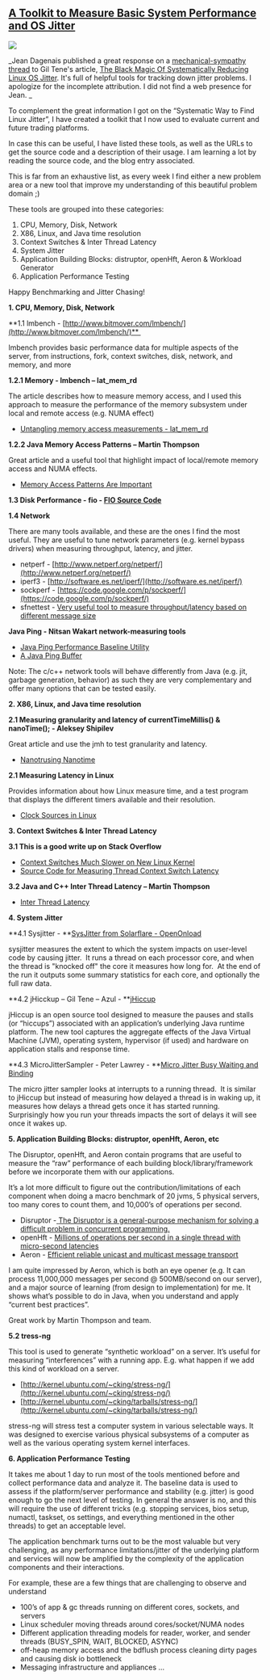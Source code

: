 ## [A Toolkit to Measure Basic System Performance and OS Jitter](/blog/2015/5/27/a-toolkit-to-measure-basic-system-performance-and-os-jitter.html)

    

    

![](https://farm6.staticflickr.com/5348/18091159212_9955d7db9d_o.jpg)

_Jean Dagenais published a great response on a [mechanical-sympathy thread](https://groups.google.com/forum/#!msg/mechanical-sympathy/GuYJZIifrZE/SbF5dQs8dR0J) to Gil Tene's article, [The Black Magic Of Systematically Reducing Linux OS Jitter](http://highscalability.com/blog/2015/4/8/the-black-magic-of-systematically-reducing-linux-os-jitter.html). It's full of helpful tools for tracking down jitter problems. I apologize for the incomplete attribution. I did not find a web presence for Jean. _

To complement the great information I got on the “Systematic Way to Find Linux Jitter”, I have created a toolkit that I now used to evaluate current and future trading platforms.

In case this can be useful, I have listed these tools, as well as the URLs to get the source code and a description of their usage. I am learning a lot by reading the source code, and the blog entry associated.

This is far from an exhaustive list, as every week I find either a new problem area or a new tool that improve my understanding of this beautiful problem domain ;)

These tools are grouped into these categories: 

1.  CPU, Memory, Disk, Network
2.  X86, Linux, and Java time resolution
3.  Context Switches & Inter Thread Latency
4.  System Jitter
5.  Application Building Blocks: distruptor, openHft, Aeron & Workload Generator
6.  Application Performance Testing

Happy Benchmarking and Jitter Chasing!

**1\. CPU, Memory, Disk, Network**

**1.1 lmbench - [http://www.bitmover.com/lmbench/](http://www.bitmover.com/lmbench/)** 

lmbench provides basic performance data for multiple aspects of the server, from instructions, fork, context switches, disk, network, and memory, and more

**1.2.1 Memory - lmbench – lat_mem_rd** 

The article describes how to measure memory access, and I used this approach to measure the performance of the memory subsystem under local and remote access (e.g. NUMA effect)

*   [Untangling memory access measurements - lat_mem_rd](https://www.ibm.com/developerworks/community/wikis/home?lang=en#!/wiki/W51a7ffcf4dfd_4b40_9d82_446ebc23c550/page/Untangling%20memory%20access%20measurements%20-%20memory%20latency) 

**1.2.2 Java Memory Access Patterns – Martin Thompson**

Great article and a useful tool that highlight impact of local/remote memory access and NUMA effects.

*   [Memory Access Patterns Are Important](http://mechanical-sympathy.blogspot.ca/2012/08/memory-access-patterns-are-important.html)

**1.3 Disk Performance - fio - [FIO Source Code](http://git.kernel.dk/?p=fio.git;a=summary)** 

**1.4 Network**

There are many tools available, and these are the ones I find the most useful. They are useful to tune network parameters (e.g. kernel bypass drivers) when measuring throughput, latency, and jitter.

*   netperf - [http://www.netperf.org/netperf/](http://www.netperf.org/netperf/)
*   iperf3 - [http://software.es.net/iperf/](http://software.es.net/iperf/)
*   sockperf - [https://code.google.com/p/sockperf/](https://code.google.com/p/sockperf/)
*   sfnettest - [Very useful tool to measure throughput/latency based on different message size](http://www.openonload.org/download/sfnettest/) 

**Java Ping - Nitsan Wakart network-measuring tools**

*   [Java Ping Performance Baseline Utility](http://psy-lob-saw.blogspot.ca/2012/12/java-ping-performance-baseline-utility.html)
*   [A Java Ping Buffer](http://psy-lob-saw.blogspot.ca/2013/07/a-java-ping-buffet.html)

Note: The c/c++ network tools will behave differently from Java (e.g. jit, garbage generation, behavior) as such they are very complementary and offer many options that can be tested easily.

**2\. X86, Linux, and Java time resolution**

**2.1 Measuring granularity and latency of currentTimeMillis() & nanoTime(); - Aleksey Shipilev**

Great article and use the jmh to test granularity and latency. 

*   [Nanotrusing Nanotime](http://shipilev.net/blog/2014/nanotrusting-nanotime/) 

**2.1 Measuring Latency in Linux**

Provides information about how Linux measure time, and a test program that displays the different timers available and their resolution.

*   [Clock Sources in Linux](http://btorpey.github.io/blog/2014/02/18/clock-sources-in-linux/)

**3\. Context Switches & Inter Thread Latency**

**3.1 This is a good write up on Stack Overflow** 

*   [Context Switches Much Slower on New Linux Kernel](http://stackoverflow.com/questions/12111954/context-switches-much-slower-in-new-linux-kernels)
*   [Source Code for Measuring Thread Context Switch Latency](http://pastebin.com/3sx8Vhf1)

**3.2 Java and C++ Inter Thread Latency – Martin Thompson**

*   [Inter Thread Latency](http://mechanical-sympathy.blogspot.com/2011/08/inter-thread-latency.html)

**4\. System Jitter**

**4.1 Sysjitter - **[SysJitter from Solarflare - OpenOnload](http://www.openonload.org/download/sysjitter/)

sysjitter measures the extent to which the system impacts on user-level code by causing jitter.  It runs a thread on each processor core, and when the thread is "knocked off" the core it measures how long for.  At the end of the run it outputs some summary statistics for each core, and optionally the full raw data.

**4.2 jHicckup – Gil Tene – Azul - **[jHiccup](http://www.azulsystems.com/jHiccup)

jHiccup is an open source tool designed to measure the pauses and stalls (or “hiccups”) associated with an application’s underlying Java runtime platform. The new tool captures the aggregate effects of the Java Virtual Machine (JVM), operating system, hypervisor (if used) and hardware on application stalls and response time. 

**4.3 MicroJitterSampler - Peter Lawrey - **[Micro Jitter Busy Waiting and Binding](http://vanillajava.blogspot.ca/2013/07/micro-jitter-busy-waiting-and-binding.html)

The micro jitter sampler looks at interrupts to a running thread.  It is similar to jHiccup but instead of measuring how delayed a thread is in waking up, it measures how delays a thread gets once it has started running.  Surprisingly how you run your threads impacts the sort of delays it will see once it wakes up.

**5\. Application Building Blocks: distruptor, openHft, Aeron, etc**

The Disruptor, openHft, and Aeron contain programs that are useful to measure the “raw” performance of each building block/library/framework before we incorporate them with our applications. 

It’s a lot more difficult to figure out the contribution/limitations of each component when doing a macro benchmark of 20 jvms, 5 physical servers, too many cores to count them, and 10,000’s of operations per second. 

*   Disruptor -[ ](http://goog_1863426505/)[The Disruptor is a general-purpose mechanism for solving a difficult problem in concurrent programming.](https://lmax-exchange.github.io/disruptor/)
*   openHft - [Millions of operations per second in a single thread with micro-second latencies](http://openhft.net/)
*   Aeron - [Efficient reliable unicast and multicast message transport](https://github.com/real-logic/Aeron)

I am quite impressed by Aeron, which is both an eye opener (e.g. It can process 11,000,000 messages per second @ 500MB/second on our server), and a major source of learning (from design to implementation) for me. It shows what’s possible to do in Java, when you understand and apply “current best practices”. 

Great work by Martin Thompson and team.

**5.2 tress-ng**

This tool is used to generate “synthetic workload” on a server. It’s useful for measuring “interferences” with a running app. E.g. what happen if we add this kind of workload on a server.

*   [http://kernel.ubuntu.com/~cking/stress-ng/](http://kernel.ubuntu.com/~cking/stress-ng/)
*   [http://kernel.ubuntu.com/~cking/tarballs/stress-ng/](http://kernel.ubuntu.com/~cking/tarballs/stress-ng/)

stress-ng will stress test a computer system in various selectable ways. It was designed to exercise various physical subsystems of a computer as well as the various operating system kernel interfaces.

**6\. Application Performance Testing**

It takes me about 1 day to run most of the tools mentioned before and collect performance data and analyze it. The baseline data is used to assess if the platform/server performance and stability (e.g. jitter) is good enough to go the next level of testing. In general the answer is no, and this will require the use of different tricks (e.g. stopping services, bios setup, numactl, taskset, os settings, and everything mentioned in the other threads) to get an acceptable level.

The application benchmark turns out to be the most valuable but very challenging, as any performance limitations/jitter of the underlying platform and services will now be amplified by the complexity of the application components and their interactions.

For example, these are a few things that are challenging to observe and understand

*   100’s of app & gc threads running on different cores, sockets, and servers
*   Linux scheduler moving threads around cores/socket/NUMA nodes
*   Different application threading models for reader, worker, and sender threads (BUSY_SPIN, WAIT, BLOCKED, ASYNC)
*   off-heap memory access and the bdflush process cleaning dirty pages and causing disk io bottleneck
*   Messaging infrastructure and appliances …

    